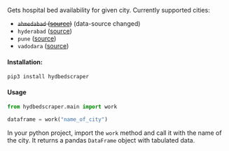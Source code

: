 Gets hospital bed availability for given city. Currently supported cities:

* ~~`ahmedabad` ([source](https://ahna.org.in/covid19.html))~~ (data-source changed)
* `hyderabad` ([source](http://164.100.112.24/SpringMVC/Hospital_Beds_Statistic_Bulletin_citizen.html))
* `pune` ([source](https://www.divcommpunecovid.com/ccsbeddashboard/hsr))
* `vadodara` ([source](https://vmc.gov.in/Covid19VadodaraApp/Default.aspx))

#### Installation:

```shell script
pip3 install hydbedscraper
```

#### Usage

```python
from hydbedscraper.main import work

dataframe = work("name_of_city")
```

In your python project, import the `work` method and call it with the name of the city. It returns a pandas `DataFrame` object with tabulated data.
